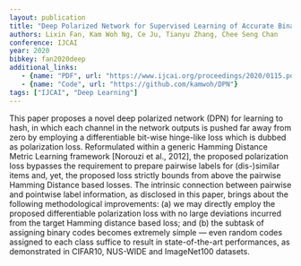 ```yaml
---
layout: publication
title: "Deep Polarized Network for Supervised Learning of Accurate Binary Hashing Codes"
authors: Lixin Fan, Kam Woh Ng, Ce Ju, Tianyu Zhang, Chee Seng Chan
conference: IJCAI
year: 2020
bibkey: fan2020deep
additional_links:
   - {name: "PDF", url: "https://www.ijcai.org/proceedings/2020/0115.pdf"}
   - {name: "Code", url: "https://github.com/kamwoh/DPN"}
tags: ["IJCAI", "Deep Learning"]
---
```

This paper proposes a novel deep polarized network (DPN) for learning to hash, in which each channel in the network outputs is pushed far away
from zero by employing a differentiable bit-wise hinge-like loss which is dubbed as polarization loss. Reformulated within a generic Hamming Distance Metric Learning framework [Norouzi et al.,
2012], the proposed polarization loss bypasses the requirement to prepare pairwise labels for (dis-)similar items and, yet, the proposed loss strictly bounds from above the pairwise Hamming Distance based losses. The intrinsic connection between pairwise and pointwise label information, as
disclosed in this paper, brings about the following methodological improvements: (a) we may directly employ the proposed differentiable polarization loss with no large deviations incurred from
the target Hamming distance based loss; and (b) the subtask of assigning binary codes becomes extremely simple — even random codes assigned to each class suffice to result in state-of-the-art performances, as demonstrated in CIFAR10, NUS-WIDE and ImageNet100 datasets.
